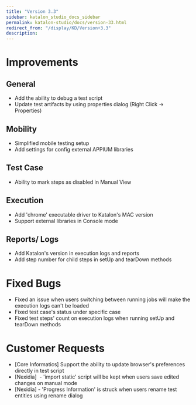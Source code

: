 ```yaml
---
title: "Version 3.3" 
sidebar: katalon_studio_docs_sidebar
permalink: katalon-studio/docs/version-33.html 
redirect_from: "/display/KD/Version+3.3" 
description: 
---
```

Improvements
============

General
-------

*   Add the ability to debug a test script
*   Update test artifacts by using properties dialog (Right Click -> Properties)

Mobility
--------

*   Simplified mobile testing setup
*   Add settings for config external APPIUM libraries

Test Case
---------

*   Ability to mark steps as disabled in Manual View

Execution
---------

*   Add 'chrome' executable driver to Katalon's MAC version
*   Support external libraries in Console mode

Reports/ Logs
-------------

*   Add Katalon's version in execution logs and reports
*   Add step number for child steps in setUp and tearDown methods

Fixed Bugs
==========

*   Fixed an issue when users switching between running jobs will make the execution logs can't be loaded
*   Fixed test case's status under specific case
*   Fixed test steps' count on execution logs when running setUp and tearDown methods

Customer Requests
=================

*   \[Core Informatics\] Support the ability to update browser's preferences directly in test script
*   \[Nexidia\]  - 'import static' script will be kept when users save edited changes on manual mode
*   \[Nexidia\] - 'Progress Information' is struck when users rename test entities using rename dialog